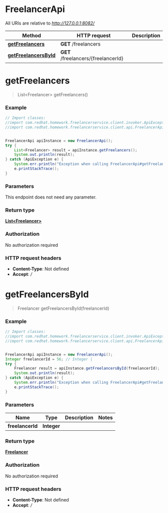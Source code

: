 # FreelancerApi

All URIs are relative to *http://127.0.0.1:8082/*

Method | HTTP request | Description
------------- | ------------- | -------------
[**getFreelancers**](FreelancerApi.md#getFreelancers) | **GET** /freelancers | 
[**getFreelancersById**](FreelancerApi.md#getFreelancersById) | **GET** /freelancers/{freelancerId} | 

<a name="getFreelancers"></a>
# **getFreelancers**
> List&lt;Freelancer&gt; getFreelancers()



### Example
```java
// Import classes:
//import com.redhat.homework.freelancerservice.client.invoker.ApiException;
//import com.redhat.homework.freelancerservice.client.api.FreelancerApi;


FreelancerApi apiInstance = new FreelancerApi();
try {
    List<Freelancer> result = apiInstance.getFreelancers();
    System.out.println(result);
} catch (ApiException e) {
    System.err.println("Exception when calling FreelancerApi#getFreelancers");
    e.printStackTrace();
}
```

### Parameters
This endpoint does not need any parameter.

### Return type

[**List&lt;Freelancer&gt;**](Freelancer.md)

### Authorization

No authorization required

### HTTP request headers

 - **Content-Type**: Not defined
 - **Accept**: */*

<a name="getFreelancersById"></a>
# **getFreelancersById**
> Freelancer getFreelancersById(freelancerId)



### Example
```java
// Import classes:
//import com.redhat.homework.freelancerservice.client.invoker.ApiException;
//import com.redhat.homework.freelancerservice.client.api.FreelancerApi;


FreelancerApi apiInstance = new FreelancerApi();
Integer freelancerId = 56; // Integer | 
try {
    Freelancer result = apiInstance.getFreelancersById(freelancerId);
    System.out.println(result);
} catch (ApiException e) {
    System.err.println("Exception when calling FreelancerApi#getFreelancersById");
    e.printStackTrace();
}
```

### Parameters

Name | Type | Description  | Notes
------------- | ------------- | ------------- | -------------
 **freelancerId** | **Integer**|  |

### Return type

[**Freelancer**](Freelancer.md)

### Authorization

No authorization required

### HTTP request headers

 - **Content-Type**: Not defined
 - **Accept**: */*

